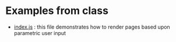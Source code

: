 # Examples from class

 - [index.js](./index.js) : this file demonstrates how to render pages based upon parametric user input